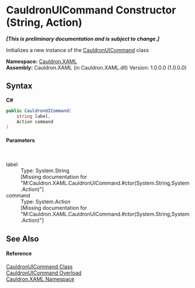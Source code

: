 # CauldronUICommand Constructor (String, Action)
 _**\[This is preliminary documentation and is subject to change.\]**_

Initializes a new instance of the <a href="T_Cauldron_XAML_CauldronUICommand">CauldronUICommand</a> class

**Namespace:**&nbsp;<a href="N_Cauldron_XAML">Cauldron.XAML</a><br />**Assembly:**&nbsp;Cauldron.XAML (in Cauldron.XAML.dll) Version: 1.0.0.0 (1.0.0.0)

## Syntax

**C#**<br />
``` C#
public CauldronUICommand(
	string label,
	Action command
)
```


#### Parameters
&nbsp;<dl><dt>label</dt><dd>Type: System.String<br />\[Missing <param name="label"/> documentation for "M:Cauldron.XAML.CauldronUICommand.#ctor(System.String,System.Action)"\]</dd><dt>command</dt><dd>Type: System.Action<br />\[Missing <param name="command"/> documentation for "M:Cauldron.XAML.CauldronUICommand.#ctor(System.String,System.Action)"\]</dd></dl>

## See Also


#### Reference
<a href="T_Cauldron_XAML_CauldronUICommand">CauldronUICommand Class</a><br /><a href="Overload_Cauldron_XAML_CauldronUICommand__ctor">CauldronUICommand Overload</a><br /><a href="N_Cauldron_XAML">Cauldron.XAML Namespace</a><br />